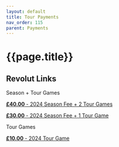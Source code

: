 ```yaml
---
layout: default
title: Tour Payments
nav_order: 115
parent: Payments
---
```


# {{page.title}}

## Revolut Links

Season + Tour Games

[**£40.00** - 2024 Season Fee + 2 Tour Games](https://checkout.revolut.com/payment-link/abfaf600-821e-4ce8-b04a-559e98a19536)

[**£30.00** - 2024 Season Fee + 1 Tour Game](https://checkout.revolut.com/payment-link/6aa12942-5d72-48a5-82f3-165f832d8d94)


Tour Games

[**£10.00** - 2024 Tour Game](https://checkout.revolut.com/payment-link/79334d6e-7f2f-4e80-9331-493f30d9fbd9)